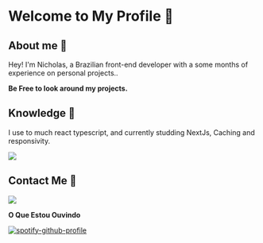 <h1 > Welcome to My Profile 🍂 </h1>

<h2> About me 🍂 </h2>

<p>
  Hey! I'm Nicholas, a Brazilian front-end developer with a some months of experience on personal projects..
</p>

<div>
  <strong>Be Free to look around my projects.</strong><br>
</div>

<h2> Knowledge 🍂 </h2>

<p>
  I use to much react typescript, and currently studding NextJs, Caching and responsivity.<br>

</p>

<p>
  <a href="https://skillicons.dev">
    <img src="https://skillicons.dev/icons?i=vscode,react,tailwind,bootstrap,next,vite,firebase,markdown&themes=dark" />
  </a>
</p>

<h2> Contact Me 🍂 </h2>

<p>
  <a href="https://skillicons.dev">
   <img src="https://skillicons.dev/icons?i=linkedin,twitter,discord,instagram" />
 </a>
  
**O Que Estou Ouvindo**
  
[![spotify-github-profile](https://spotify-github-profile.vercel.app/api/view?uid=hl2rbc81atw9eprjfn13q6jro&cover_image=true&theme=novatorem&bar_color=ff0000&bar_color_cover=false)](https://github.com/kittinan/spotify-github-profile)
  
</p>
